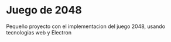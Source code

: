 # Juego de 2048

Pequeño proyecto con el implementacion del juego 2048, usando tecnologias web y Electron
